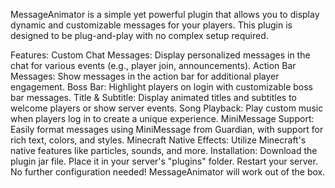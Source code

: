 MessageAnimator is a simple yet powerful plugin that allows you to display dynamic and customizable messages for your players. This plugin is designed to be plug-and-play with no complex setup required.

Features:
Custom Chat Messages: Display personalized messages in the chat for various events (e.g., player join, announcements).
Action Bar Messages: Show messages in the action bar for additional player engagement.
Boss Bar: Highlight players on login with customizable boss bar messages.
Title & Subtitle: Display animated titles and subtitles to welcome players or show server events.
Song Playback: Play custom music when players log in to create a unique experience.
MiniMessage Support: Easily format messages using MiniMessage from Guardian, with support for rich text, colors, and styles.
Minecraft Native Effects: Utilize Minecraft's native features like particles, sounds, and more.
Installation:
Download the plugin jar file.
Place it in your server's "plugins" folder.
Restart your server.
No further configuration needed! MessageAnimator will work out of the box.
